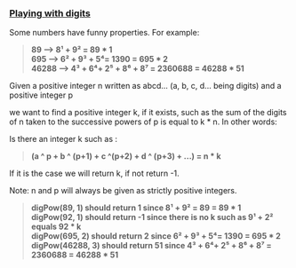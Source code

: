 ### [Playing with digits](https://www.codewars.com/kata/playing-with-digits/train/javascript)

Some numbers have funny properties. For example:


>**89 --> 8¹ + 9² = 89 * 1  
>695 --> 6² + 9³ + 5⁴= 1390 = 695 * 2  
>46288 --> 4³ + 6⁴+ 2⁵ + 8⁶ + 8⁷ = 2360688 = 46288 * 51**


Given a positive integer n written as abcd... (a, b, c, d... being digits) and a positive integer p

we want to find a positive integer k, if it exists, such as the sum of the digits of n taken to the successive powers of p is equal to k * n.
In other words:

Is there an integer k such as :  
>**(a ^ p + b ^ (p+1) + c ^(p+2) + d ^ (p+3) + ...) = n * k**

If it is the case we will return k, if not return -1.

Note: n and p will always be given as strictly positive integers.


>**digPow(89, 1) should return 1 since 8¹ + 9² = 89 = 89 * 1  
>digPow(92, 1) should return -1 since there is no k such as 9¹ + 2² equals 92 * k  
>digPow(695, 2) should return 2 since 6² + 9³ + 5⁴= 1390 = 695 * 2  
>digPow(46288, 3) should return 51 since 4³ + 6⁴+ 2⁵ + 8⁶ + 8⁷ = 2360688 = 46288 * 51**
